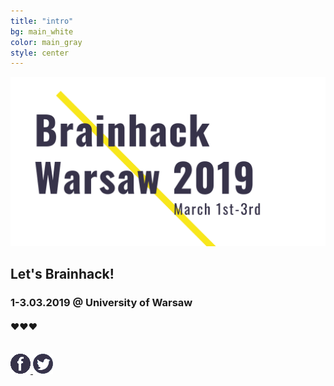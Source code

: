```yaml
---
title: "intro"
bg: main_white
color: main_gray
style: center
---
```


![Brainhack Warsaw](img/bhw2019_logo_www_N.png)

## Let's Brainhack!

### **1-3.03.2019** @  University of Warsaw


#### ❤️❤️❤️

<br>

<a href="https://web.facebook.com/brainhackWAW" target="_blank">
 <img src="img/fb_ico.png" alt="Facebook">
 <a href="https://twitter.com/brainhackW" target="_blank">
  <img src="img/twitter_ico.png" alt="Twitter">
</a>
